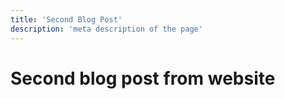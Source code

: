 ```yaml
---
title: 'Second Blog Post'
description: 'meta description of the page'
---
```


# Second blog post from website